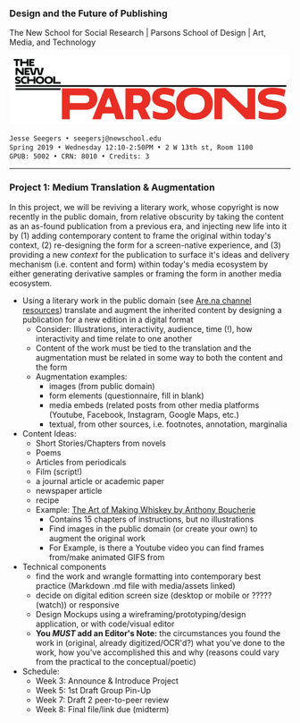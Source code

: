 ### Design and the Future of Publishing

The New School for Social Research | Parsons School of Design | Art, Media, and Technology

![Parsons_Logo3_Large_RGB](Parsons_Logo3_Large_RGB.jpg)

~~~~
Jesse Seegers • seegersj@newschool.edu
Spring 2019 • Wednesday 12:10-2:50PM • 2 W 13th st, Room 1100
GPUB: 5002 • CRN: 8010 • Credits: 3
~~~~

---

### Project 1: Medium Translation & Augmentation

In this project, we will be reviving a literary work, whose copyright is now recently in the public domain, from relative obscurity by taking the content as an as-found publication from a previous era, and injecting new life into it by (1) adding contemporary content to frame the original within today's context, (2) re-designing the form for a screen-native experience, and (3) providing a new *context* for the publication to surface it's ideas and delivery mechanism (i.e. content and form) within today's media ecosystem by either generating derivative samples or framing the form in another media ecosystem.



- Using a literary work in the public domain (see [Are.na channel resources](https://www.are.na/jesse-seegers/public-domain-harv2p3hkcw)) translate and augment the inherited content by designing a publication for a new edition in a digital format
  - Consider: Illustrations, interactivity, audience, time (!), how interactivity and time relate to one another
  - Content of the work must be tied to the translation and the augmentation must be related in some way to both the content and the form
  - Augmentation examples:
    - images (from public domain)
    - form elements (questionnaire, fill in blank)
    - media embeds (related posts from other media platforms (Youtube, Facebook, Instagram, Google Maps, etc.)
    - textual, from other sources, i.e. footnotes, annotation, marginalia
- Content Ideas:
    - Short Stories/Chapters from novels
    - Poems
    - Articles from periodicals
    - Film (script!)
    - a journal article or academic paper
    - newspaper article
    - recipe
    - Example: [The Art of Making Whiskey by Anthony Boucherie](https://www.gutenberg.org/ebooks/21592)
        - Contains 15 chapters of instructions, but no illustrations
        - Find images in the public domain (or create your own) to augment the original work
        - For Example, is there a Youtube video you can find frames from/make animated GIFS from
- Technical components
    - find the work and wrangle formatting into contemporary best practice (Markdown .md file with media/assets linked)
    - decide on digital edition screen size (desktop or mobile or ????? (watch)) or responsive
    - Design Mockups using a wireframing/prototyping/design application, or with code/visual editor
    - **You *MUST* add an Editor's Note:** the circumstances you found the work in (original, already digitized/OCR'd?) what you've done to the work, how you've accomplished this and why (reasons could vary from the practical to the conceptual/poetic)
- Schedule:
    - Week 3: Announce & Introduce Project
    - Week 5: 1st Draft Group Pin-Up
    - Week 7: Draft 2 peer-to-peer review
    - Week 8: Final file/link due (midterm)